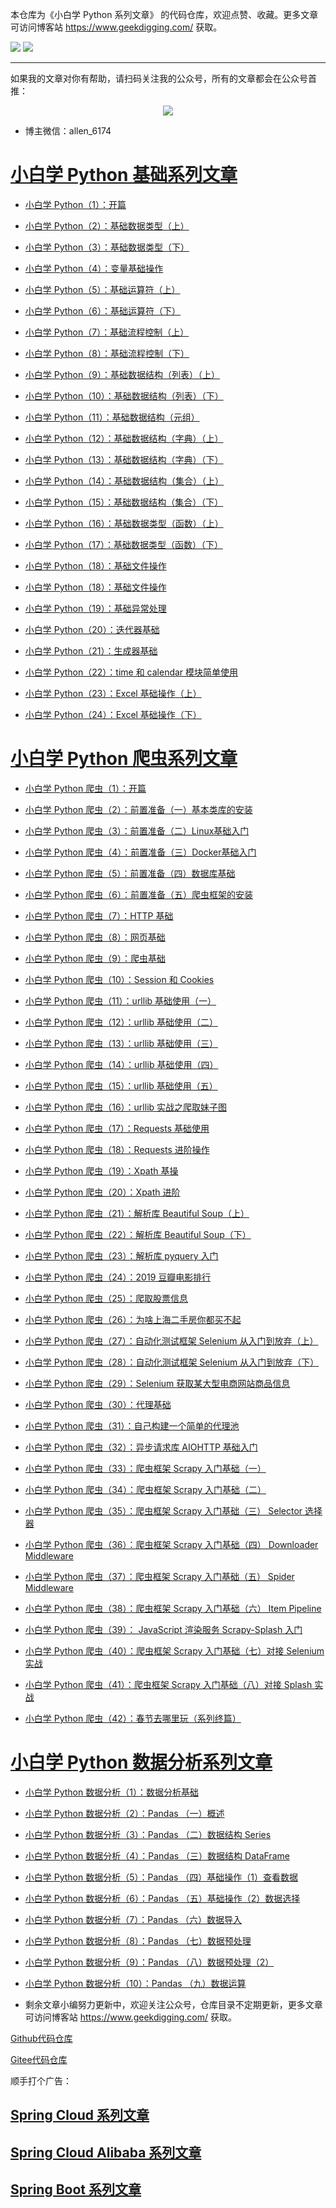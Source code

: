 本仓库为《小白学 Python 系列文章》 的代码仓库，欢迎点赞、收藏。更多文章可访问博客站 https://www.geekdigging.com/ 获取。

![](https://img.shields.io/badge/Python-3.7.4-brightgreen)
![](https://img.shields.io/badge/license-MPL--2.0-blue)

***

如果我的文章对你有帮助，请扫码关注我的公众号，所有的文章都会在公众号首推：

<center>
    <img src="https://cdn.geekdigging.com/wechat_qrcode_344.jpg">
</center>

* 博主微信：allen_6174

# [小白学 Python 基础系列文章](https://www.geekdigging.com/tags/Python-%E5%9F%BA%E7%A1%80/)

* [小白学 Python（1）：开篇](https://www.geekdigging.com/2019/10/12/2870915863/)

* [小白学 Python（2）：基础数据类型（上）](https://www.geekdigging.com/2019/10/13/2870915864/)

* [小白学 Python（3）：基础数据类型（下）](https://www.geekdigging.com/2019/10/15/25090937/)

* [小白学 Python（4）：变量基础操作](https://www.geekdigging.com/2019/10/17/2392286754/)

* [小白学 Python（5）：基础运算符（上）](https://www.geekdigging.com/2019/10/18/999362065/)

* [小白学 Python（6）：基础运算符（下）](https://www.geekdigging.com/2019/10/20/2416267271/)

* [小白学 Python（7）：基础流程控制（上）](https://www.geekdigging.com/2019/10/22/979409150/)

* [小白学 Python（8）：基础流程控制（下）](https://www.geekdigging.com/2019/10/23/2184234984/)

* [小白学 Python（9）：基础数据结构（列表）（上）](https://www.geekdigging.com/2019/10/23/3066758654/)

* [小白学 Python（10）：基础数据结构（列表）（下）](https://www.geekdigging.com/2019/10/25/1277177083/)

* [小白学 Python（11）：基础数据结构（元组）](https://www.geekdigging.com/2019/10/26/1783681326/)

* [小白学 Python（12）：基础数据结构（字典）（上）](https://www.geekdigging.com/2019/10/27/1304658395/)

* [小白学 Python（13）：基础数据结构（字典）（下）](https://www.geekdigging.com/2019/10/27/2327215405/)

* [小白学 Python（14）：基础数据结构（集合）（上）](https://www.geekdigging.com/2019/10/29/2327215406/)

* [小白学 Python（15）：基础数据结构（集合）（下）](https://www.geekdigging.com/2019/10/30/3105860436/)

* [小白学 Python（16）：基础数据类型（函数）（上）](https://www.geekdigging.com/2019/10/31/3818474124/)

* [小白学 Python（17）：基础数据类型（函数）（下）](https://www.geekdigging.com/2019/11/01/619492986/)

* [小白学 Python（18）：基础文件操作](https://www.geekdigging.com/2019/11/01/3195979051/)

* [小白学 Python（18）：基础文件操作](https://www.geekdigging.com/2019/11/01/3195979051/)

* [小白学 Python（19）：基础异常处理](https://www.geekdigging.com/2019/11/03/271169345/)

* [小白学 Python（20）：迭代器基础](https://www.geekdigging.com/2019/11/05/1111962512/)

* [小白学 Python（21）：生成器基础](https://www.geekdigging.com/2019/11/06/988349733/)

* [小白学 Python（22）：time 和 calendar 模块简单使用](https://www.geekdigging.com/2019/11/07/908307735/)

* [小白学 Python（23）：Excel 基础操作（上）](https://www.geekdigging.com/2019/11/07/3507147382/)

* [小白学 Python（24）：Excel 基础操作（下）](https://www.geekdigging.com/2019/11/09/2520318609/)

# [小白学 Python 爬虫系列文章](https://www.geekdigging.com/tags/Python-%E7%88%AC%E8%99%AB/)

* [小白学 Python 爬虫（1）：开篇](https://www.geekdigging.com/2019/11/13/3303836941/)

* [小白学 Python 爬虫（2）：前置准备（一）基本类库的安装](https://www.geekdigging.com/2019/11/20/2586166930/)

* [小白学 Python 爬虫（3）：前置准备（二）Linux基础入门](https://www.geekdigging.com/2019/11/21/1005563697/)

* [小白学 Python 爬虫（4）：前置准备（三）Docker基础入门](https://www.geekdigging.com/2019/11/22/3679472340/)

* [小白学 Python 爬虫（5）：前置准备（四）数据库基础](https://www.geekdigging.com/2019/11/24/334078215/)

* [小白学 Python 爬虫（6）：前置准备（五）爬虫框架的安装](https://www.geekdigging.com/2019/11/25/1881661601/)

* [小白学 Python 爬虫（7）：HTTP 基础](https://www.geekdigging.com/2019/11/26/1197821400/)

* [小白学 Python 爬虫（8）：网页基础](https://www.geekdigging.com/2019/11/27/101847406/)

* [小白学 Python 爬虫（9）：爬虫基础](https://www.geekdigging.com/2019/11/28/1668465912/)

* [小白学 Python 爬虫（10）：Session 和 Cookies](https://www.geekdigging.com/2019/12/01/2475257648/)

* [小白学 Python 爬虫（11）：urllib 基础使用（一）](https://www.geekdigging.com/2019/12/02/2333822325/)

* [小白学 Python 爬虫（12）：urllib 基础使用（二）](https://www.geekdigging.com/2019/12/03/819896244/)

* [小白学 Python 爬虫（13）：urllib 基础使用（三）](https://www.geekdigging.com/2019/12/04/2992515886/)
* [小白学 Python 爬虫（14）：urllib 基础使用（四）](https://www.geekdigging.com/2019/12/05/104488944/)
* [小白学 Python 爬虫（15）：urllib 基础使用（五）](https://www.geekdigging.com/2019/12/07/2788855167/)
* [小白学 Python 爬虫（16）：urllib 实战之爬取妹子图](https://www.geekdigging.com/2019/12/09/1691033431/)
* [小白学 Python 爬虫（17）：Requests 基础使用](https://www.geekdigging.com/2019/12/10/1910005577/)
* [小白学 Python 爬虫（18）：Requests 进阶操作](https://www.geekdigging.com/2019/12/11/1468953802/)
* [小白学 Python 爬虫（19）：Xpath 基操](https://www.geekdigging.com/2019/12/12/3568648672/)
* [小白学 Python 爬虫（20）：Xpath 进阶](https://www.geekdigging.com/2019/12/13/2569867940/)
* [小白学 Python 爬虫（21）：解析库 Beautiful Soup（上）](https://www.geekdigging.com/2019/12/15/2789385418/)
* [小白学 Python 爬虫（22）：解析库 Beautiful Soup（下）](https://www.geekdigging.com/2019/12/16/876770087/)
* [小白学 Python 爬虫（23）：解析库 pyquery 入门](https://www.geekdigging.com/2019/12/17/876770088/)
* [小白学 Python 爬虫（24）：2019 豆瓣电影排行](https://www.geekdigging.com/2019/12/18/1275791678/)
* [小白学 Python 爬虫（25）：爬取股票信息](https://www.geekdigging.com/2019/12/19/1066903974/)
* [小白学 Python 爬虫（26）：为啥上海二手房你都买不起](https://www.geekdigging.com/2019/12/20/788803015/)
* [小白学 Python 爬虫（27）：自动化测试框架 Selenium 从入门到放弃（上）](https://www.geekdigging.com/2019/12/23/151891020/)
* [小白学 Python 爬虫（28）：自动化测试框架 Selenium 从入门到放弃（下）](https://www.geekdigging.com/2019/12/24/1100772905/)
* [小白学 Python 爬虫（29）：Selenium 获取某大型电商网站商品信息](https://www.geekdigging.com/2019/12/25/7469407721/)
* [小白学 Python 爬虫（30）：代理基础](https://www.geekdigging.com/2019/12/26/9565104888/)
* [小白学 Python 爬虫（31）：自己构建一个简单的代理池](https://www.geekdigging.com/2019/12/30/8571162753/)
* [小白学 Python 爬虫（32）：异步请求库 AIOHTTP 基础入门](https://www.geekdigging.com/2019/12/31/5591013128/)
* [小白学 Python 爬虫（33）：爬虫框架 Scrapy 入门基础（一）](https://www.geekdigging.com/2020/01/05/4332169375/)
* [小白学 Python 爬虫（34）：爬虫框架 Scrapy 入门基础（二）](https://www.geekdigging.com/2020/01/06/5952331367/)
* [小白学 Python 爬虫（35）：爬虫框架 Scrapy 入门基础（三） Selector 选择器](https://www.geekdigging.com/2020/01/07/5324623576/)
* [小白学 Python 爬虫（36）：爬虫框架 Scrapy 入门基础（四） Downloader Middleware](https://www.geekdigging.com/2020/01/08/8971187302/)
* [小白学 Python 爬虫（37）：爬虫框架 Scrapy 入门基础（五） Spider Middleware](https://www.geekdigging.com/2020/01/09/4676268033/)
* [小白学 Python 爬虫（38）：爬虫框架 Scrapy 入门基础（六） Item Pipeline](https://www.geekdigging.com/2020/01/10/2131379794/)
* [小白学 Python 爬虫（39）： JavaScript 渲染服务 Scrapy-Splash 入门](https://www.geekdigging.com/2020/01/11/4748644439/)
* [小白学 Python 爬虫（40）：爬虫框架 Scrapy 入门基础（七）对接 Selenium 实战](https://www.geekdigging.com/2020/01/13/546552645/)
* [小白学 Python 爬虫（41）：爬虫框架 Scrapy 入门基础（八）对接 Splash 实战](https://www.geekdigging.com/2020/01/14/7203139876/)
* [小白学 Python 爬虫（42）：春节去哪里玩（系列终篇）](https://www.geekdigging.com/2020/01/15/9590934974/)

# [小白学 Python 数据分析系列文章](https://www.geekdigging.com/category/python-%e6%95%b0%e6%8d%ae%e5%88%86%e6%9e%90/)

* [小白学 Python 数据分析（1）：数据分析基础](https://www.geekdigging.com/2020/01/19/6719980708/)
* [小白学 Python 数据分析（2）：Pandas （一）概述](https://www.geekdigging.com/2020/01/20/6718497214/)
* [小白学 Python 数据分析（3）：Pandas （二）数据结构 Series](https://www.geekdigging.com/2020/02/04/3234667780/)
* [小白学 Python 数据分析（4）：Pandas （三）数据结构 DataFrame](https://www.geekdigging.com/2020/02/05/9920298470/)
* [小白学 Python 数据分析（5）：Pandas （四）基础操作（1）查看数据](https://www.geekdigging.com/2020/02/16/6852411690/)

* [小白学 Python 数据分析（6）：Pandas （五）基础操作（2）数据选择](https://www.geekdigging.com/2020/02/20/6566891797/)

* [小白学 Python 数据分析（7）：Pandas （六）数据导入](https://www.geekdigging.com/2020/02/23/7355903936/)

* [小白学 Python 数据分析（8）：Pandas （七）数据预处理](https://www.geekdigging.com/2020/02/25/9013297409/)

* [小白学 Python 数据分析（9）：Pandas （八）数据预处理（2）](https://www.geekdigging.com/2020/02/27/2857868620/)

* [小白学 Python 数据分析（10）：Pandas （九）数据运算](https://www.geekdigging.com/2020/02/29/5808964196/)

* 剩余文章小编努力更新中，欢迎关注公众号，仓库目录不定期更新，更多文章可访问博客站 https://www.geekdigging.com/ 获取。

[Github代码仓库](https://github.com/meteor1993/python-learning)

[Gitee代码仓库](https://gitee.com/inwsy/python-learning)

顺手打个广告：

## [Spring Cloud 系列文章](https://www.geekdigging.com/categories/SpringCloud)

## [Spring Cloud Alibaba 系列文章](https://www.geekdigging.com/categories/SpringCloudAlibaba/)

## [Spring Boot 系列文章](https://www.geekdigging.com/categories/SpringBoot/)